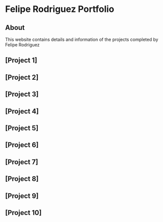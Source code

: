 # Felipe Rodriguez Portfolio

## About

This website contains details and information of the projects completed by Felipe Rodriguez


## [Project 1]
## [Project 2]
## [Project 3]
## [Project 4]
## [Project 5]
## [Project 6]
## [Project 7]
## [Project 8]
## [Project 9]
## [Project 10]



